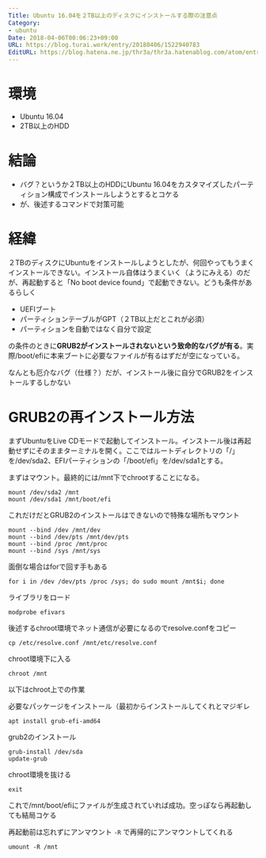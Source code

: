 ```yaml
---
Title: Ubuntu 16.04を２TB以上のディスクにインストールする際の注意点
Category:
- ubuntu
Date: 2018-04-06T00:06:23+09:00
URL: https://blog.turai.work/entry/20180406/1522940783
EditURL: https://blog.hatena.ne.jp/thr3a/thr3a.hatenablog.com/atom/entry/17391345971632626923
---
```


# 環境

- Ubuntu 16.04
- 2TB以上のHDD

# 結論

- バグ？というか２TB以上のHDDにUbuntu 16.04をカスタマイズしたパーティション構成でインストールしようとするとコケる
- が、後述するコマンドで対策可能

# 経緯

２TBのディスクにUbuntuをインストールしようとしたが、何回やってもうまくインストールできない。インストール自体はうまくいく（ようにみえる）のだが、再起動すると「No boot device found」で起動できない。どうも条件があるらしく

- UEFIブート
- パーティションテーブルがGPT（２TB以上だとこれが必須）
- パーティションを自動ではなく自分で設定

の条件のときに**GRUB2がインストールされないという致命的なバグが有る**。実際/boot/efiに本来ブートに必要なファイルが有るはずだが空になっている。

なんとも厄介なバグ（仕様？）だが、インストール後に自分でGRUB2をインストールするしかない

# GRUB2の再インストール方法

まずUbuntuをLive CDモードで起動してインストール。インストール後は再起動せずにそのままターミナルを開く。ここではルートディレクトリの「/」を/dev/sda2、EFIパーティションの「/boot/efi」を/dev/sda1とする。

まずはマウント。最終的には/mnt下でchrootすることになる。

```
mount /dev/sda2 /mnt
mount /dev/sda1 /mnt/boot/efi         
```
 
これだけだとGRUB2のインストールはできないので特殊な場所もマウント

```                                                                                                                                    
mount --bind /dev /mnt/dev
mount --bind /dev/pts /mnt/dev/pts
mount --bind /proc /mnt/proc
mount --bind /sys /mnt/sys
```

面倒な場合はforで回す手もある

```
for i in /dev /dev/pts /proc /sys; do sudo mount /mnt$i; done
```

ライブラリをロード

```
modprobe efivars
```

後述するchroot環境でネット通信が必要になるのでresolve.confをコピー

```
cp /etc/resolve.conf /mnt/etc/resolve.conf
```

chroot環境下に入る

```
chroot /mnt
```

以下はchroot上での作業

必要なパッケージをインストール（最初からインストールしてくれとマジギレ

```
apt install grub-efi-amd64
```

grub2のインストール

```
grub-install /dev/sda
update-grub
```

chroot環境を抜ける

```
exit
```

これで/mnt/boot/efiにファイルが生成されていれば成功。空っぽなら再起動しても結局コケる

再起動前は忘れずにアンマウント `-R` で再帰的にアンマウントしてくれる

```
umount -R /mnt
```
